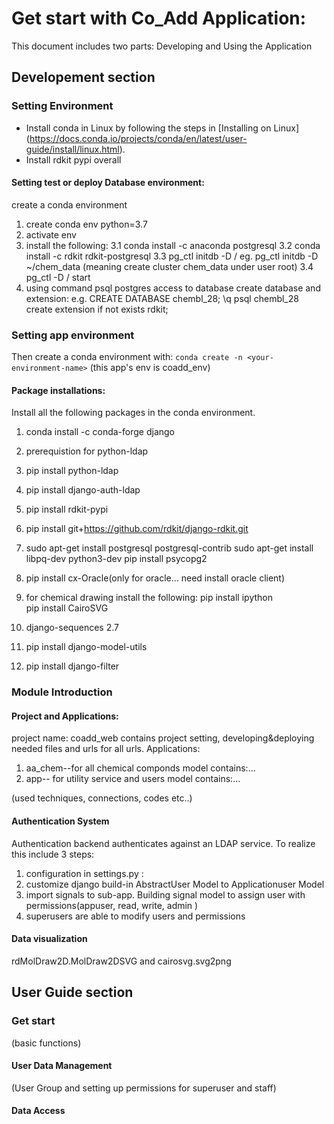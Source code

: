 # Get start with Co_Add Application:

This document includes two parts: Developing and Using the Application

## Developement section

### Setting Environment

- Install conda in Linux by following the steps in [Installing on Linux] (https://docs.conda.io/projects/conda/en/latest/user-guide/install/linux.html).
- Install rdkit pypi overall

#### Setting test or deploy Database environment:

create a conda environment

1. create conda env <your env name> python=3.7
2. activate env
3. install the following:
   3.1 conda install -c anaconda postgresql
   3.2 conda install -c rdkit rdkit-postgresql
   3.3 pg_ctl initdb -D <path>/<your cluster name> eg. pg_ctl initdb -D ~/chem_data (meaning create cluster chem_data under user root)
   3.4 pg_ctl -D <path>/<your cluster name> start
4. using command psql postgres access to database create database and extension:
   e.g. CREATE DATABASE chembl_28;
   \q
   psql chembl_28
   create extension if not exists rdkit;

### Setting app environment

Then create a conda environment with: `conda create -n <your-environment-name>` (this app's env is coadd_env)

#### Package installations:

Install all the following packages in the conda environment.

1. conda install -c conda-forge django
2. prerequistion for python-ldap
3. pip install python-ldap
4. pip install django-auth-ldap
5. pip install rdkit-pypi
6. pip install git+https://github.com/rdkit/django-rdkit.git
7. sudo apt-get install postgresql postgresql-contrib
   sudo apt-get install libpq-dev python3-dev
   pip install psycopg2
8. pip install cx-Oracle(only for oracle... need install oracle client)

9. for chemical drawing install the following:
   pip install ipython  
   pip install CairoSVG

10. django-sequences 2.7

11. pip install django-model-utils
12. pip install django-filter


### Module Introduction
#### Project and Applications:
project name: coadd_web contains  project setting, developing&deploying needed files and urls for all urls.
Applications:
1. aa_chem--for all chemical componds model
   contains:...
2. app-- for utility service and users model
   contains:...

 

(used techniques, connections, codes etc..)

#### Authentication System

Authentication backend authenticates against an LDAP service.
To realize this include 3 steps:

1. configuration in settings.py :
2. customize django build-in AbstractUser Model to Applicationuser Model 
3. import signals to sub-app. Building signal model to assign user with permissions(appuser, read, write, admin )
4. superusers are able to modify users and permissions

#### Data visualization

rdMolDraw2D.MolDraw2DSVG and cairosvg.svg2png




## User Guide section

### Get start

(basic functions)

#### User Data Management

(User Group and setting up permissions for superuser and staff)

#### Data Access
